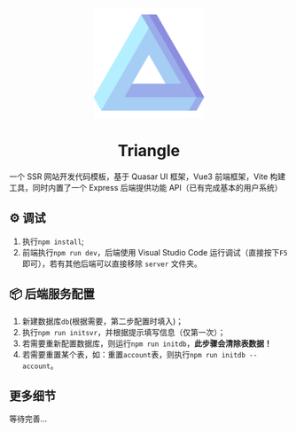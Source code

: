 <p align="center">
  <img width="200" src="./public/logo.png">
</p>

<h1 align="center">Triangle</h1>

一个 SSR 网站开发代码模板，基于 Quasar UI 框架，Vue3 前端框架，Vite 构建工具，同时内置了一个 Express 后端提供功能 API（已有完成基本的用户系统）

## ⚙️ 调试

1. 执行`npm install`;
2. 前端执行`npm run dev`，后端使用 Visual Studio Code 运行调试（直接按下`F5`即可），若有其他后端可以直接移除 `server` 文件夹。

## 📦 后端服务配置

1. 新建数据库`db`(根据需要，第二步配置时填入)；
2. 执行`npm run initsvr`，并根据提示填写信息（仅第一次）；
3. 若需要重新配置数据库，则运行`npm run initdb`，**此步骤会清除表数据！**
4. 若需要重置某个表，如：重置`account`表，则执行`npm run initdb -- account`。

## 更多细节

等待完善...
